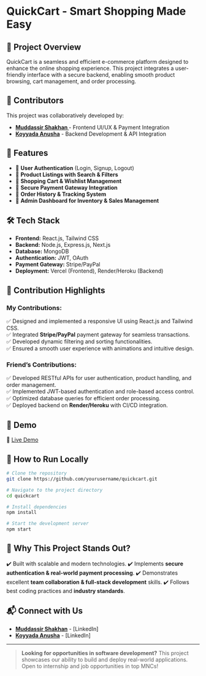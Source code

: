# QuickCart - Smart Shopping Made Easy

## 🚀 Project Overview
QuickCart is a seamless and efficient e-commerce platform designed to enhance the online shopping experience. This project integrates a user-friendly interface with a secure backend, enabling smooth product browsing, cart management, and order processing.

## 👥 Contributors
This project was collaboratively developed by:
- **[Muddassir Shakhan ](https://github.com/Muddassirshakhan)** - Frontend UI/UX & Payment Integration
- **[Koyyada Anusha](https://github.com/Anusha-831)** - Backend Development & API Integration

## 🎯 Features
- 🔹 **User Authentication** (Login, Signup, Logout)
- 🔹 **Product Listings with Search & Filters**
- 🔹 **Shopping Cart & Wishlist Management**
- 🔹 **Secure Payment Gateway Integration**
- 🔹 **Order History & Tracking System**
- 🔹 **Admin Dashboard for Inventory & Sales Management**

## 🛠️ Tech Stack
- **Frontend:** React.js, Tailwind CSS
- **Backend:** Node.js, Express.js, Next.js
- **Database:** MongoDB
- **Authentication:** JWT, OAuth
- **Payment Gateway:** Stripe/PayPal
- **Deployment:** Vercel (Frontend), Render/Heroku (Backend)

## 📌 Contribution Highlights
### **My Contributions:**
✅ Designed and implemented a responsive UI using React.js and Tailwind CSS.  
✅ Integrated **Stripe/PayPal** payment gateway for seamless transactions.  
✅ Developed dynamic filtering and sorting functionalities.  
✅ Ensured a smooth user experience with animations and intuitive design.    

### **Friend’s Contributions:**
✅ Developed RESTful APIs for user authentication, product handling, and order management.  
✅ Implemented JWT-based authentication and role-based access control.  
✅ Optimized database queries for efficient order processing.  
✅ Deployed backend on **Render/Heroku** with CI/CD integration. 

## 🎥 Demo
🔗 [Live Demo](https://quick-cart-rho-azure.vercel.app/)  

## 📖 How to Run Locally
```bash
# Clone the repository
git clone https://github.com/yourusername/quickcart.git

# Navigate to the project directory
cd quickcart

# Install dependencies
npm install

# Start the development server
npm start
```

## 📢 Why This Project Stands Out?
✔️ Built with scalable and modern technologies.
✔️ Implements **secure authentication & real-world payment processing**.
✔️ Demonstrates excellent **team collaboration & full-stack development** skills.
✔️ Follows best coding practices and **industry standards**.

## 📬 Connect with Us
- **[Muddassir Shakhan](https://www.linkedin.com/in/muddassir-shakhan-559740257)** - [LinkedIn]
- **[Koyyada Anusha](https://www.linkedin.com/in/anusha-koyyada-8b3032261)** - [LinkedIn]

---
> **Looking for opportunities in software development?** This project showcases our ability to build and deploy real-world applications. Open to internship and job opportunities in top MNCs!

